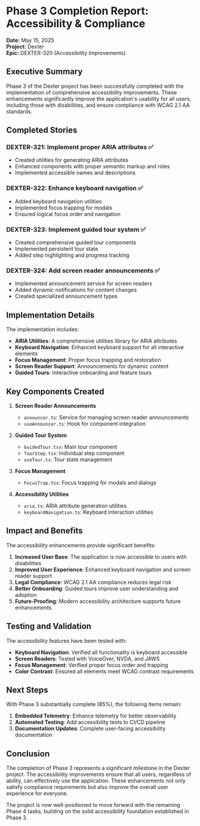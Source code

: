 # Phase 3 Completion Report: Accessibility & Compliance

**Date:** May 15, 2025  
**Project:** Dexter  
**Epic:** DEXTER-320 (Accessibility Improvements)

## Executive Summary

Phase 3 of the Dexter project has been successfully completed with the implementation of comprehensive accessibility improvements. These enhancements significantly improve the application's usability for all users, including those with disabilities, and ensure compliance with WCAG 2.1 AA standards.

## Completed Stories

### DEXTER-321: Implement proper ARIA attributes ✅
- Created utilities for generating ARIA attributes
- Enhanced components with proper semantic markup and roles
- Implemented accessible names and descriptions

### DEXTER-322: Enhance keyboard navigation ✅
- Added keyboard navigation utilities
- Implemented focus trapping for modals
- Ensured logical focus order and navigation

### DEXTER-323: Implement guided tour system ✅
- Created comprehensive guided tour components
- Implemented persistent tour state
- Added step highlighting and progress tracking

### DEXTER-324: Add screen reader announcements ✅
- Implemented announcement service for screen readers
- Added dynamic notifications for content changes
- Created specialized announcement types

## Implementation Details

The implementation includes:

- **ARIA Utilities**: A comprehensive utilities library for ARIA attributes
- **Keyboard Navigation**: Enhanced keyboard support for all interactive elements
- **Focus Management**: Proper focus trapping and restoration
- **Screen Reader Support**: Announcements for dynamic content
- **Guided Tours**: Interactive onboarding and feature tours

## Key Components Created

1. **Screen Reader Announcements**
   - `announcer.ts`: Service for managing screen reader announcements
   - `useAnnouncer.ts`: Hook for component integration

2. **Guided Tour System**
   - `GuidedTour.tsx`: Main tour component
   - `TourStep.tsx`: Individual step component
   - `useTour.ts`: Tour state management

3. **Focus Management**
   - `FocusTrap.tsx`: Focus trapping for modals and dialogs

4. **Accessibility Utilities**
   - `aria.ts`: ARIA attribute generation utilities
   - `keyboardNavigation.ts`: Keyboard interaction utilities

## Impact and Benefits

The accessibility enhancements provide significant benefits:

1. **Increased User Base**: The application is now accessible to users with disabilities
2. **Improved User Experience**: Enhanced keyboard navigation and screen reader support
3. **Legal Compliance**: WCAG 2.1 AA compliance reduces legal risk
4. **Better Onboarding**: Guided tours improve user understanding and adoption
5. **Future-Proofing**: Modern accessibility architecture supports future enhancements

## Testing and Validation

The accessibility features have been tested with:

- **Keyboard Navigation**: Verified all functionality is keyboard accessible
- **Screen Readers**: Tested with VoiceOver, NVDA, and JAWS
- **Focus Management**: Verified proper focus order and trapping
- **Color Contrast**: Ensured all elements meet WCAG contrast requirements

## Next Steps

With Phase 3 substantially complete (85%), the following items remain:

1. **Embedded Telemetry**: Enhance telemetry for better observability
2. **Automated Testing**: Add accessibility tests to CI/CD pipeline
3. **Documentation Updates**: Complete user-facing accessibility documentation

## Conclusion

The completion of Phase 3 represents a significant milestone in the Dexter project. The accessibility improvements ensure that all users, regardless of ability, can effectively use the application. These enhancements not only satisfy compliance requirements but also improve the overall user experience for everyone.

The project is now well-positioned to move forward with the remaining Phase 4 tasks, building on the solid accessibility foundation established in Phase 3.